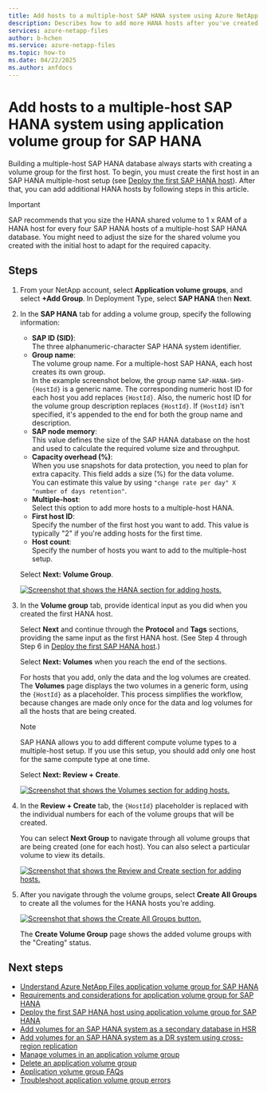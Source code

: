 ```yaml
---
title: Add hosts to a multiple-host SAP HANA system using Azure NetApp Files application volume group for SAP HANA | Microsoft Docs
description: Describes how to add more HANA hosts after you've created the first host in an SAP HANA multiple-host setup.
services: azure-netapp-files
author: b-hchen
ms.service: azure-netapp-files
ms.topic: how-to
ms.date: 04/22/2025
ms.author: anfdocs
---
```

# Add hosts to a multiple-host SAP HANA system using application volume group for SAP HANA

Building a multiple-host SAP HANA database always starts with creating a volume group for the first host. To begin, you must create the first host in an SAP HANA multiple-host setup (see [Deploy the first SAP HANA host](application-volume-group-deploy-first-host.md)). After that, you can add additional HANA hosts by following steps in this article. 

> [!IMPORTANT]
> SAP recommends that you size the HANA shared volume to 1 x RAM of a HANA host for every four SAP HANA hosts of a multiple-host SAP HANA database. You might need to adjust the size for the shared volume you created with the initial host to adapt for the required capacity.

## Steps

1. From your NetApp account, select **Application volume groups**, and select **+Add Group**. In Deployment Type, select **SAP HANA** then **Next**.   

2. In the **SAP HANA** tab for adding a volume group, specify the following information:  

    * **SAP ID (SID)**:    
        The three alphanumeric-character SAP HANA system identifier.
    * **Group name**:  
        The volume group name. For a multiple-host SAP HANA, each host creates its own group.   
        In the example screenshot below, the group name `SAP-HANA-SH9-{HostId}` is a generic name. The corresponding numeric host ID for each host you add replaces `{HostId}`. Also, the numeric host ID for the volume group description replaces `{HostId}`. If `{HostId}` isn't specified, it's appended to the end for both the group name and description.
    * **SAP node memory**:   
        This value defines the size of the SAP HANA database on the host and used to calculate the required volume size and throughput. 
    * **Capacity overhead (%)**:   
        When you use snapshots for data protection, you need to plan for extra capacity. This field adds a size (%) for the data volume.  
        You can estimate this value by using `"change rate per day" X "number of days retention"`.
    * **Multiple-host**:   
        Select this option to add more hosts to a multiple-host HANA.
    * **First host ID**:   
        Specify the number of the first host you want to add. This value is typically "2" if you're adding hosts for the first time.
    * **Host count**:   
        Specify the number of hosts you want to add to the multiple-host setup.

    Select **Next: Volume Group**.

    [ ![Screenshot that shows the HANA section for adding hosts.](./media/application-volume-group-add-hosts/application-multiple-hosts-sap-hana.png) ](./media/application-volume-group-add-hosts/application-multiple-hosts-sap-hana.png#lightbox)

3. In the **Volume group** tab, provide identical input as you did when you created the first HANA host.  

    Select **Next** and continue through the **Protocol** and **Tags** sections, providing the same input as the first HANA host. (See Step 4 through Step 6 in [Deploy the first SAP HANA host](application-volume-group-deploy-first-host.md).)   

    Select **Next: Volumes** when you reach the end of the sections. 

    For hosts that you add, only the data and the log volumes are created. The **Volumes** page displays the two volumes in a generic form, using the `{HostId}` as a placeholder. This process simplifies the workflow, because changes are made only once for the data and log volumes for all the hosts that are being created.

    > [!NOTE]
    > SAP HANA allows you to add different compute volume types to a multiple-host setup. If you use this setup, you should add only one host for the same compute type at one time.

    Select **Next: Review + Create**.  

    [ ![Screenshot that shows the Volumes section for adding hosts.](./media/application-volume-group-add-hosts/application-multiple-hosts-volumes.png) ](./media/application-volume-group-add-hosts/application-multiple-hosts-volumes.png#lightbox)

4. In the **Review + Create** tab, the `{HostId}` placeholder is replaced with the individual numbers for each of the volume groups that will be created. 

    You can select **Next Group** to navigate through all volume groups that are being created (one for each host). You can also select a particular volume to view its details.

    [ ![Screenshot that shows the Review and Create section for adding hosts.](./media/application-volume-group-add-hosts/application-multiple-review-create.png) ](./media/application-volume-group-add-hosts/application-multiple-review-create.png#lightbox)

5. After you navigate through the volume groups, select **Create All Groups** to create all the volumes for the HANA hosts you're adding. 

    [ ![Screenshot that shows the Create All Groups button.](./media/application-volume-group-add-hosts/application-multiple-create-groups.png) ](./media/application-volume-group-add-hosts/application-multiple-create-groups.png#lightbox)

    The **Create Volume Group** page shows the added volume groups with the "Creating" status.

## Next steps  

* [Understand Azure NetApp Files application volume group for SAP HANA](application-volume-group-introduction.md)
* [Requirements and considerations for application volume group for SAP HANA](application-volume-group-considerations.md)
* [Deploy the first SAP HANA host using application volume group for SAP HANA](application-volume-group-deploy-first-host.md)
* [Add volumes for an SAP HANA system as a secondary database in HSR](application-volume-group-add-volume-secondary.md)
* [Add volumes for an SAP HANA system as a DR system using cross-region replication](application-volume-group-disaster-recovery.md)
* [Manage volumes in an application volume group](application-volume-group-manage-volumes.md)
* [Delete an application volume group](application-volume-group-delete.md)
* [Application volume group FAQs](faq-application-volume-group.md)
* [Troubleshoot application volume group errors](troubleshoot-application-volume-groups.md)
